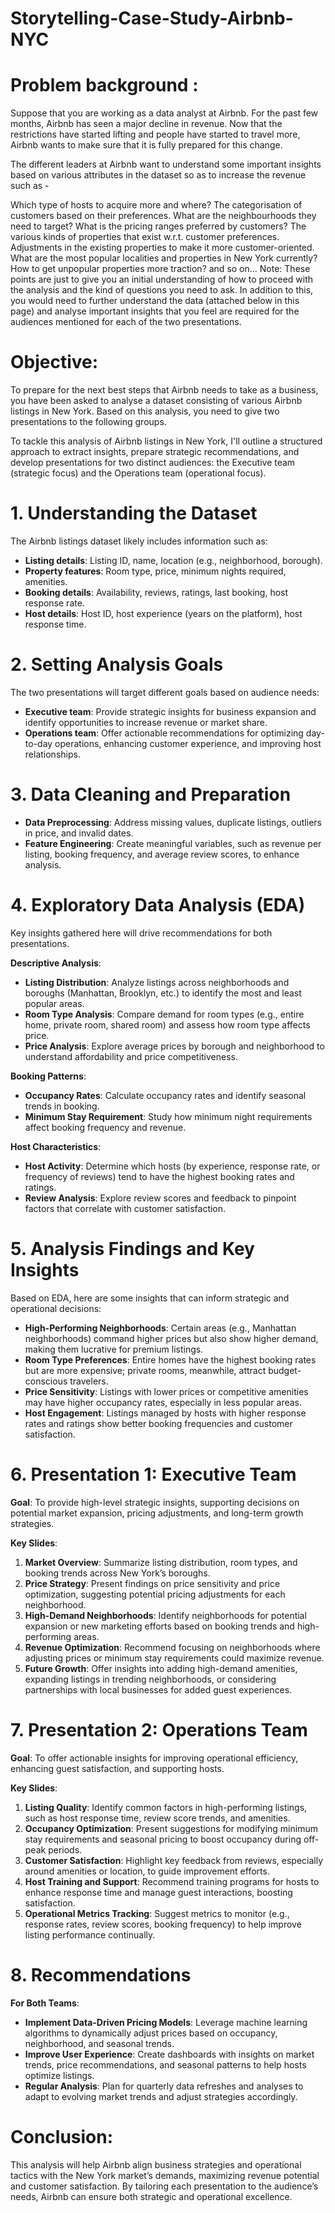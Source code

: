 # Storytelling-Case-Study-Airbnb-NYC

# Problem background :
Suppose that you are working as a data analyst at Airbnb. For the past few months, Airbnb has seen a major decline in revenue. Now that the restrictions have started lifting and people have started to travel more, Airbnb wants to make sure that it is fully prepared for this change.

The different leaders at Airbnb want to understand some important insights based on various attributes in the dataset so as to increase the revenue such as -

Which type of hosts to acquire more and where?
The categorisation of customers based on their preferences.
What are the neighbourhoods they need to target?
What is the pricing ranges preferred by customers?
The various kinds of properties that exist w.r.t. customer preferences.
Adjustments in the existing properties to make it more customer-oriented.
What are the most popular localities and properties in New York currently?
How to get unpopular properties more traction? and so on...
Note: These points are just to give you an initial understanding of how to proceed with the analysis and the kind of questions you need to ask. In addition to this, you would need to further understand the data (attached below in this page) and analyse important insights that you feel are required for the audiences mentioned for each of the two presentations.

# Objective:
To prepare for the next best steps that Airbnb needs to take as a business, you have been asked to analyse a dataset consisting of various Airbnb listings in New York. Based on this analysis, you need to give two presentations to the following groups.

To tackle this analysis of Airbnb listings in New York, I'll outline a structured approach to extract insights, prepare strategic recommendations, and develop presentations for two distinct audiences: the Executive team (strategic focus) and the Operations team (operational focus).

# 1. **Understanding the Dataset**
   The Airbnb listings dataset likely includes information such as:
   - **Listing details**: Listing ID, name, location (e.g., neighborhood, borough).
   - **Property features**: Room type, price, minimum nights required, amenities.
   - **Booking details**: Availability, reviews, ratings, last booking, host response rate.
   - **Host details**: Host ID, host experience (years on the platform), host response time.

# 2. **Setting Analysis Goals**
   The two presentations will target different goals based on audience needs:
   - **Executive team**: Provide strategic insights for business expansion and identify opportunities to increase revenue or market share.
   - **Operations team**: Offer actionable recommendations for optimizing day-to-day operations, enhancing customer experience, and improving host relationships.

# 3. **Data Cleaning and Preparation**
   - **Data Preprocessing**: Address missing values, duplicate listings, outliers in price, and invalid dates.
   - **Feature Engineering**: Create meaningful variables, such as revenue per listing, booking frequency, and average review scores, to enhance analysis.

# 4. **Exploratory Data Analysis (EDA)**
   Key insights gathered here will drive recommendations for both presentations.

   **Descriptive Analysis**:
   - **Listing Distribution**: Analyze listings across neighborhoods and boroughs (Manhattan, Brooklyn, etc.) to identify the most and least popular areas.
   - **Room Type Analysis**: Compare demand for room types (e.g., entire home, private room, shared room) and assess how room type affects price.
   - **Price Analysis**: Explore average prices by borough and neighborhood to understand affordability and price competitiveness.

   **Booking Patterns**:
   - **Occupancy Rates**: Calculate occupancy rates and identify seasonal trends in booking.
   - **Minimum Stay Requirement**: Study how minimum night requirements affect booking frequency and revenue.

   **Host Characteristics**:
   - **Host Activity**: Determine which hosts (by experience, response rate, or frequency of reviews) tend to have the highest booking rates and ratings.
   - **Review Analysis**: Explore review scores and feedback to pinpoint factors that correlate with customer satisfaction.

# 5. **Analysis Findings and Key Insights**

   Based on EDA, here are some insights that can inform strategic and operational decisions:

   - **High-Performing Neighborhoods**: Certain areas (e.g., Manhattan neighborhoods) command higher prices but also show higher demand, making them lucrative for premium listings.
   - **Room Type Preferences**: Entire homes have the highest booking rates but are more expensive; private rooms, meanwhile, attract budget-conscious travelers.
   - **Price Sensitivity**: Listings with lower prices or competitive amenities may have higher occupancy rates, especially in less popular areas.
   - **Host Engagement**: Listings managed by hosts with higher response rates and ratings show better booking frequencies and customer satisfaction.

# 6. **Presentation 1: Executive Team**
   **Goal**: To provide high-level strategic insights, supporting decisions on potential market expansion, pricing adjustments, and long-term growth strategies.

   **Key Slides**:
   1. **Market Overview**: Summarize listing distribution, room types, and booking trends across New York’s boroughs.
   2. **Price Strategy**: Present findings on price sensitivity and price optimization, suggesting potential pricing adjustments for each neighborhood.
   3. **High-Demand Neighborhoods**: Identify neighborhoods for potential expansion or new marketing efforts based on booking trends and high-performing areas.
   4. **Revenue Optimization**: Recommend focusing on neighborhoods where adjusting prices or minimum stay requirements could maximize revenue.
   5. **Future Growth**: Offer insights into adding high-demand amenities, expanding listings in trending neighborhoods, or considering partnerships with local businesses for added guest experiences.

# 7. **Presentation 2: Operations Team**
   **Goal**: To offer actionable insights for improving operational efficiency, enhancing guest satisfaction, and supporting hosts.

   **Key Slides**:
   1. **Listing Quality**: Identify common factors in high-performing listings, such as host response time, review score trends, and amenities.
   2. **Occupancy Optimization**: Present suggestions for modifying minimum stay requirements and seasonal pricing to boost occupancy during off-peak periods.
   3. **Customer Satisfaction**: Highlight key feedback from reviews, especially around amenities or location, to guide improvement efforts.
   4. **Host Training and Support**: Recommend training programs for hosts to enhance response time and manage guest interactions, boosting satisfaction.
   5. **Operational Metrics Tracking**: Suggest metrics to monitor (e.g., response rates, review scores, booking frequency) to help improve listing performance continually.

# 8. **Recommendations**
   **For Both Teams**:
   - **Implement Data-Driven Pricing Models**: Leverage machine learning algorithms to dynamically adjust prices based on occupancy, neighborhood, and seasonal trends.
   - **Improve User Experience**: Create dashboards with insights on market trends, price recommendations, and seasonal patterns to help hosts optimize listings.
   - **Regular Analysis**: Plan for quarterly data refreshes and analyses to adapt to evolving market trends and adjust strategies accordingly.

# Conclusion:
This analysis will help Airbnb align business strategies and operational tactics with the New York market’s demands, maximizing revenue potential and customer satisfaction. By tailoring each presentation to the audience’s needs, Airbnb can ensure both strategic and operational excellence.
